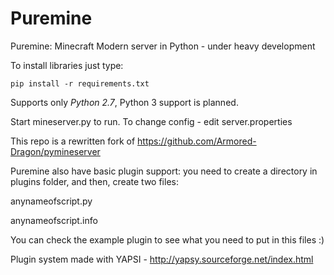 # Puremine
Puremine: Minecraft Modern server in Python - under heavy development

To install libraries just type:
```
pip install -r requirements.txt
```

Supports only *Python 2.7*, Python 3 support is planned.

Start mineserver.py to run. To change config - edit server.properties

This repo is a rewritten fork of https://github.com/Armored-Dragon/pymineserver

Puremine also have basic plugin support: you need to create a directory
in plugins folder, and then, create two files:

anynameofscript.py

anynameofscript.info

You can check the example plugin to see what you need to put in this files :)

Plugin system made with YAPSI - http://yapsy.sourceforge.net/index.html
